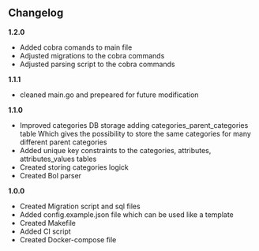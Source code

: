 ## Changelog
**1.2.0**
- Added cobra comands to main file
- Adjusted migrations to the cobra commands
- Adjusted parsing script to the cobra commands

**1.1.1**
- cleaned main.go and prepeared for future modification

**1.1.0**
- Improved categories DB storage adding categories_parent_categories table Which gives the possibility to store the same categories for many different parent categories
- Added unique key constraints to the categories, attributes, attributes_values tables
- Created storing categories logick
- Created Bol parser

**1.0.0**
- Created Migration script and sql files
- Added config.example.json file which can be used like a template
- Created Makefile
- Added CI script
- Created Docker-compose file